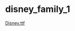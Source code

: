 # disney_family_1 
<a href='https://gabrielryanft.github.io/learning/cursoemvideo/htmlecss/css/fontes1/fontesdiferentesexternas/disney_family_1/Disney.ttf' target='_blank' rel='next'>Disney.ttf</a><br/>
